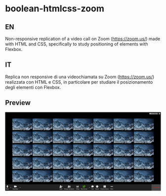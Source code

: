 # boolean-htmlcss-zoom

## EN

Non-responsive replication of a video call on Zoom (https://zoom.us/) made with HTML and CSS, specifically to study positioning of elements with Flexbox.

## IT

Replica non responsive di una videochiamata su Zoom (https://zoom.us/) realizzata con HTML e CSS, in particolare per studiare il posizionamento degli elementi con Flexbox.

## Preview

![Alt text](/zoom.png?raw=true "Layout")
